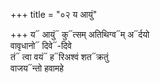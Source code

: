 +++
title = "०२ य आयुं"

+++
य᳓ आयुं᳓ कु᳓त्सम् अतिथिग्व᳓म् अ᳓र्दयो  
वावृधानो᳓ दिवे᳓-दिवे  
तं᳓ त्वा वयं᳓ ह᳓रिअश्वं शत᳓क्रतुं  
वाजय᳓न्तो हवामहे